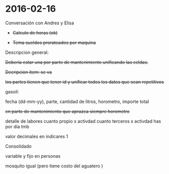 # 2016-02-16
Conversación con Andres y Elisa

* ~~Calculo de horas (ok)~~

* ~~Tema sueldos prorateados por maquina~~


Descripcion general:

~~Debería estar una por parte de mantenimiento unificando las celdas.~~

~~Decripcion item: se va~~

~~los partes tienen que tener id y unificar todos los datos que sean repetitivos~~


gasoil:

fecha (dd-mm-yy), parte, cantidad de litros, horometro, importe total

~~en parte de mantenimiento que aprazca siempre horometro~~

detalle de labores
cuanto propio
 x activdad
cuanto terceros
 x activdad
has por dia tmb



valor decimales en indicares 1

Consolidado

variable y fijo en personas

mosquito igual (pero tiene costo del aguatero )

